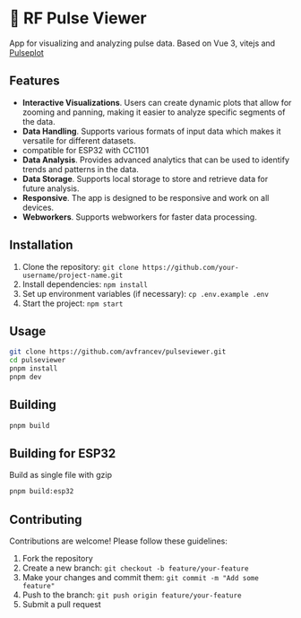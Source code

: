 # :raccoon:  RF Pulse Viewer
App for visualizing and analyzing pulse data. Based on Vue 3, vitejs and [Pulseplot](https://github.com/triq-org/pulseplot-js/)

## Features
- **Interactive Visualizations**. Users can create dynamic plots that allow for zooming and panning, making it easier to analyze specific segments of the data.
- **Data Handling**. Supports various formats of input data which makes it versatile for different datasets.
- compatible for ESP32 with CC1101
- **Data Analysis**. Provides advanced analytics that can be used to identify trends and patterns in the data.
- **Data Storage**. Supports local storage to store and retrieve data for future analysis.
- **Responsive**. The app is designed to be responsive and work on all devices.
- **Webworkers**. Supports webworkers for faster data processing.

## Installation

1. Clone the repository: `git clone https://github.com/your-username/project-name.git`
2. Install dependencies: `npm install`
3. Set up environment variables (if necessary): `cp .env.example .env`
4. Start the project: `npm start`

## Usage

```bash
git clone https://github.com/avfrancev/pulseviewer.git
cd pulseviewer
pnpm install
pnpm dev
```

## Building
``` bash
pnpm build
```

## Building for ESP32
Build as single file with gzip
``` bash
pnpm build:esp32
```

## Contributing

Contributions are welcome! Please follow these guidelines:

1. Fork the repository
2. Create a new branch: `git checkout -b feature/your-feature`
3. Make your changes and commit them: `git commit -m "Add some feature"`
4. Push to the branch: `git push origin feature/your-feature`
5. Submit a pull request